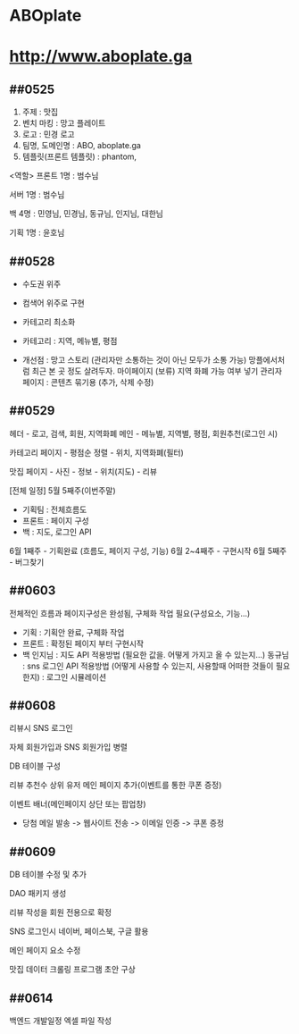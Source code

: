 # ABOplate

# http://www.aboplate.ga

##0525
-------------
1. 주제 : 맛집
2. 벤치 마킹 : 망고 플레이트
3. 로고 : 민경 로고
4. 팀명, 도메인명 : ABO, aboplate.ga
5. 템플릿(프론트 템플릿) : phantom,

<역할>
프론트 1명 : 범수님

서버 1명 : 범수님

백 4명 : 민영님, 민경님, 동규님, 인지님, 대한님

기획 1명 : 윤호님

##0528
-------------
- 수도권 위주
- 컴색어 위주로 구현
- 카테고리 최소화
- 카테고리 : 지역, 메뉴별, 평점
 
- 개선점 : 망고 스토리 (관리자만 소통하는 것이 아닌 모두가 소통 가능)
           망플에서처럼 최근 본 곳 정도 살려두자.
           마이페이지 (보류)
           지역 화폐 가능 여부 넣기
           관리자 페이지 : 콘텐츠 묶기용 (추가, 삭제 수정)
      
##0529
-------------
헤더 - 로고, 검색, 회원, 지역화폐
메인 - 메뉴별, 지역별, 평점, 회원추천(로그인 시) 

카테고리 페이지    - 평점순 정렬
      - 위치, 지역화폐(필터)

맛집 페이지  - 사진
             - 정보
             - 위치(지도)
             - 리뷰
     
[전체 일정]
5월 5째주(이번주말)
- 기획팀 : 전체흐름도
- 프론트 : 페이지 구성
- 백 : 지도, 로그인 API

6월 1째주 - 기획완료 (흐름도, 페이지 구성, 기능)
6월 2~4째주 - 구현시작
6월 5째주 - 버그찾기

##0603
-------------
전체적인 흐름과 페이지구성은 완성됨, 구체화 작업 필요(구성요소, 기능...)

- 기획 : 기획안 완료, 구체화 작업
- 프론트 : 확정된 페이지 부터 구현시작
- 백
인지님 : 지도 API 적용방법 (필요한 값을. 어떻게 가지고 올 수 있는지...)
동규님 : sns 로그인 API 적용방법 (어떻게 사용할 수 있는지, 사용할때 어떠한 것들이 필요한지)
         : 로그인 시뮬레이션

##0608
-------------
리뷰시 SNS 로그인

자체 회원가입과 SNS 회원가입 병렬

DB 테이블 구성

리뷰 추천수 상위 유저 메인 페이지 추가(이벤트를 통한 쿠폰 증정)

이벤트 배너(메인페이지 상단 또는 팝업창)
- 당첨 메일 발송 -> 웹사이트 전송 -> 이메일 인증 -> 쿠폰 증정

##0609
-------------
DB 테이블 수정 및 추가

DAO 패키지 생성

리뷰 작성을 회원 전용으로 확정

SNS 로그인시 네이버, 페이스북, 구글 활용

메인 페이지 요소 수정

맛집 데이터 크롤링 프로그램 초안 구상

##0614
-------------
백엔드 개발일정 엑셀 파일 작성

